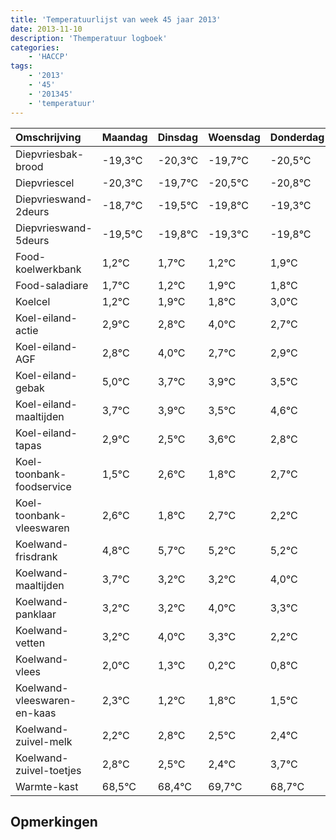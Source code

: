 ```yaml
---
title: 'Temperatuurlijst van week 45 jaar 2013'
date: 2013-11-10
description: 'Themperatuur logboek'
categories:
    - 'HACCP'
tags:
    - '2013'
    - '45'
    - '201345'
    - 'temperatuur'
---
```

|Omschrijving|Maandag|Dinsdag|Woensdag|Donderdag|Vrijdag|Zaterdag|Zondag|
|:---|:---|:---|:---|:---|:---|:---|:---|
|Diepvriesbak-brood|-19,3°C|-20,3°C|-19,7°C|-20,5°C|-20,8°C|-20,3°C|-20,8°C|
|Diepvriescel|-20,3°C|-19,7°C|-20,5°C|-20,8°C|-20,3°C|-20,8°C|-20,1°C|
|Diepvrieswand-2deurs|-18,7°C|-19,5°C|-19,8°C|-19,3°C|-19,8°C|-19,1°C|-19,2°C|
|Diepvrieswand-5deurs|-19,5°C|-19,8°C|-19,3°C|-19,8°C|-19,1°C|-19,2°C|-18,0°C|
|Food-koelwerkbank|1,2°C|1,7°C|1,2°C|1,9°C|1,8°C|3,0°C|1,7°C|
|Food-saladiare|1,7°C|1,2°C|1,9°C|1,8°C|3,0°C|1,7°C|1,9°C|
|Koelcel|1,2°C|1,9°C|1,8°C|3,0°C|1,7°C|1,9°C|1,5°C|
|Koel-eiland-actie|2,9°C|2,8°C|4,0°C|2,7°C|2,9°C|2,5°C|3,6°C|
|Koel-eiland-AGF|2,8°C|4,0°C|2,7°C|2,9°C|2,5°C|3,6°C|2,8°C|
|Koel-eiland-gebak|5,0°C|3,7°C|3,9°C|3,5°C|4,6°C|3,8°C|4,7°C|
|Koel-eiland-maaltijden|3,7°C|3,9°C|3,5°C|4,6°C|3,8°C|4,7°C|4,2°C|
|Koel-eiland-tapas|2,9°C|2,5°C|3,6°C|2,8°C|3,7°C|3,2°C|3,2°C|
|Koel-toonbank-foodservice|1,5°C|2,6°C|1,8°C|2,7°C|2,2°C|2,2°C|3,0°C|
|Koel-toonbank-vleeswaren|2,6°C|1,8°C|2,7°C|2,2°C|2,2°C|3,0°C|2,3°C|
|Koelwand-frisdrank|4,8°C|5,7°C|5,2°C|5,2°C|6,0°C|5,3°C|4,2°C|
|Koelwand-maaltijden|3,7°C|3,2°C|3,2°C|4,0°C|3,3°C|2,2°C|2,8°C|
|Koelwand-panklaar|3,2°C|3,2°C|4,0°C|3,3°C|2,2°C|2,8°C|2,5°C|
|Koelwand-vetten|3,2°C|4,0°C|3,3°C|2,2°C|2,8°C|2,5°C|2,4°C|
|Koelwand-vlees|2,0°C|1,3°C|0,2°C|0,8°C|0,5°C|0,4°C|1,7°C|
|Koelwand-vleeswaren-en-kaas|2,3°C|1,2°C|1,8°C|1,5°C|1,4°C|2,7°C|1,7°C|
|Koelwand-zuivel-melk|2,2°C|2,8°C|2,5°C|2,4°C|3,7°C|2,7°C|3,6°C|
|Koelwand-zuivel-toetjes|2,8°C|2,5°C|2,4°C|3,7°C|2,7°C|3,6°C|2,2°C|
|Warmte-kast|68,5°C|68,4°C|69,7°C|68,7°C|69,6°C|68,2°C|68,6°C|

## Opmerkingen


